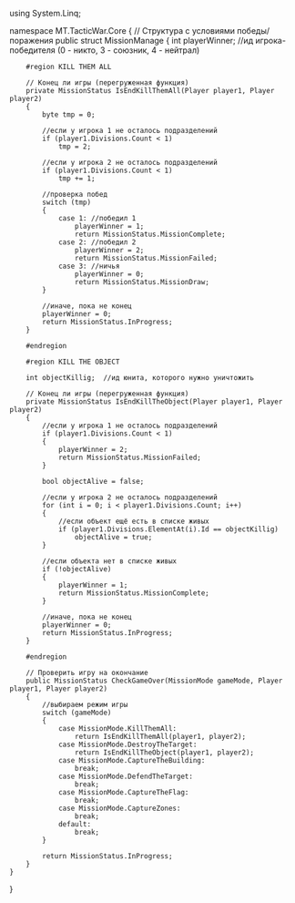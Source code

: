 ﻿using System.Linq;

namespace MT.TacticWar.Core
{
    // Структура с условиями победы/поражения
    public struct MissionManage
    {
        int playerWinner;   //ид игрока-победителя (0 - никто, 3 - союзник, 4 - нейтрал)

        #region KILL THEM ALL

        // Конец ли игры (перегруженная функция)
        private MissionStatus IsEndKillThemAll(Player player1, Player player2)
        {
            byte tmp = 0;

            //если у игрока 1 не осталось подразделений
            if (player1.Divisions.Count < 1)
                tmp = 2;

            //если у игрока 2 не осталось подразделений
            if (player1.Divisions.Count < 1)
                tmp += 1;

            //проверка побед
            switch (tmp)
            {
                case 1: //победил 1
                    playerWinner = 1;
                    return MissionStatus.MissionComplete;
                case 2: //победил 2
                    playerWinner = 2;
                    return MissionStatus.MissionFailed;
                case 3: //ничья
                    playerWinner = 0;
                    return MissionStatus.MissionDraw;
            }

            //иначе, пока не конец
            playerWinner = 0;
            return MissionStatus.InProgress;
        }

        #endregion

        #region KILL THE OBJECT

        int objectKillig;  //ид юнита, которого нужно уничтожить

        // Конец ли игры (перегруженная функция)
        private MissionStatus IsEndKillTheObject(Player player1, Player player2)
        {
            //если у игрока 1 не осталось подразделений
            if (player1.Divisions.Count < 1)
            {
                playerWinner = 2;
                return MissionStatus.MissionFailed;
            }

            bool objectAlive = false;

            //если у игрока 2 не осталось подразделений
            for (int i = 0; i < player1.Divisions.Count; i++)
            {
                //если объект ещё есть в списке живых
                if (player1.Divisions.ElementAt(i).Id == objectKillig)
                    objectAlive = true;
            }

            //если объекта нет в списке живых
            if (!objectAlive)
            {
                playerWinner = 1;
                return MissionStatus.MissionComplete;
            }

            //иначе, пока не конец
            playerWinner = 0;
            return MissionStatus.InProgress;
        }

        #endregion

        // Проверить игру на окончание
        public MissionStatus CheckGameOver(MissionMode gameMode, Player player1, Player player2)
        {
            //выбираем режим игры
            switch (gameMode)
            {
                case MissionMode.KillThemAll:
                    return IsEndKillThemAll(player1, player2);
                case MissionMode.DestroyTheTarget:
                    return IsEndKillTheObject(player1, player2);
                case MissionMode.CaptureTheBuilding:
                    break;
                case MissionMode.DefendTheTarget:
                    break;
                case MissionMode.CaptureTheFlag:
                    break;
                case MissionMode.CaptureZones:
                    break;
                default:
                    break;
            }

            return MissionStatus.InProgress;
        }
    }
}
